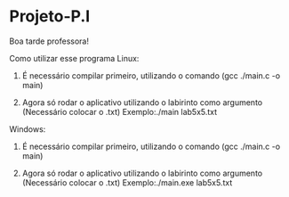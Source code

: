 # Projeto-P.I

Boa tarde professora!

Como utilizar esse programa
Linux:
1. É necessário compilar primeiro, utilizando o comando (gcc ./main.c -o main)

2. Agora só rodar o aplicativo utilizando o labirinto como argumento (Necessário colocar o .txt)
Exemplo:./main lab5x5.txt

Windows:
1. É necessário compilar primeiro, utilizando o comando (gcc ./main.c -o main)

2. Agora só rodar o aplicativo utilizando o labirinto como argumento (Necessário colocar o .txt)
Exemplo:./main.exe lab5x5.txt
